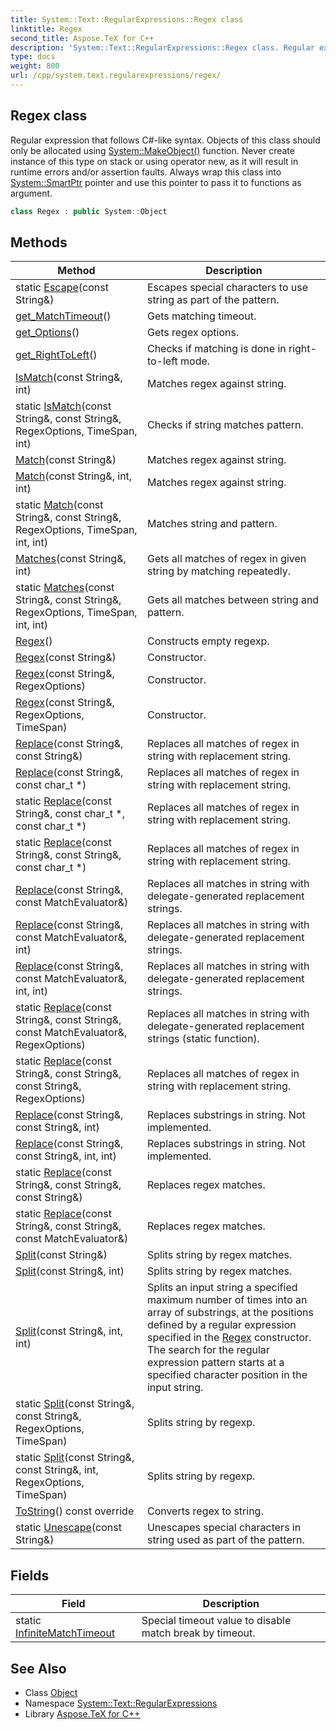 ```yaml
---
title: System::Text::RegularExpressions::Regex class
linktitle: Regex
second_title: Aspose.TeX for C++
description: 'System::Text::RegularExpressions::Regex class. Regular expression that follows C#-like syntax. Objects of this class should only be allocated using System::MakeObject() function. Never create instance of this type on stack or using operator new, as it will result in runtime errors and/or assertion faults. Always wrap this class into System::SmartPtr pointer and use this pointer to pass it to functions as argument in C++.'
type: docs
weight: 800
url: /cpp/system.text.regularexpressions/regex/
---
```

## Regex class


Regular expression that follows C#-like syntax. Objects of this class should only be allocated using [System::MakeObject()](../../system/makeobject/) function. Never create instance of this type on stack or using operator new, as it will result in runtime errors and/or assertion faults. Always wrap this class into [System::SmartPtr](../../system/smartptr/) pointer and use this pointer to pass it to functions as argument.

```cpp
class Regex : public System::Object
```

## Methods

| Method | Description |
| --- | --- |
| static [Escape](./escape/)(const String\&) | Escapes special characters to use string as part of the pattern. |
| [get_MatchTimeout](./get_matchtimeout/)() | Gets matching timeout. |
| [get_Options](./get_options/)() | Gets regex options. |
| [get_RightToLeft](./get_righttoleft/)() | Checks if matching is done in right-to-left mode. |
| [IsMatch](./ismatch/)(const String\&, int) | Matches regex against string. |
| static [IsMatch](./ismatch/)(const String\&, const String\&, RegexOptions, TimeSpan, int) | Checks if string matches pattern. |
| [Match](./match/)(const String\&) | Matches regex against string. |
| [Match](./match/)(const String\&, int, int) | Matches regex against string. |
| static [Match](./match/)(const String\&, const String\&, RegexOptions, TimeSpan, int, int) | Matches string and pattern. |
| [Matches](./matches/)(const String\&, int) | Gets all matches of regex in given string by matching repeatedly. |
| static [Matches](./matches/)(const String\&, const String\&, RegexOptions, TimeSpan, int, int) | Gets all matches between string and pattern. |
| [Regex](./regex/)() | Constructs empty regexp. |
| [Regex](./regex/)(const String\&) | Constructor. |
| [Regex](./regex/)(const String\&, RegexOptions) | Constructor. |
| [Regex](./regex/)(const String\&, RegexOptions, TimeSpan) | Constructor. |
| [Replace](./replace/)(const String\&, const String\&) | Replaces all matches of regex in string with replacement string. |
| [Replace](./replace/)(const String\&, const char_t *) | Replaces all matches of regex in string with replacement string. |
| static [Replace](./replace/)(const String\&, const char_t *, const char_t *) | Replaces all matches of regex in string with replacement string. |
| static [Replace](./replace/)(const String\&, const String\&, const char_t *) | Replaces all matches of regex in string with replacement string. |
| [Replace](./replace/)(const String\&, const MatchEvaluator\&) | Replaces all matches in string with delegate-generated replacement strings. |
| [Replace](./replace/)(const String\&, const MatchEvaluator\&, int) | Replaces all matches in string with delegate-generated replacement strings. |
| [Replace](./replace/)(const String\&, const MatchEvaluator\&, int, int) | Replaces all matches in string with delegate-generated replacement strings. |
| static [Replace](./replace/)(const String\&, const String\&, const MatchEvaluator\&, RegexOptions) | Replaces all matches in string with delegate-generated replacement strings (static function). |
| static [Replace](./replace/)(const String\&, const String\&, const String\&, RegexOptions) | Replaces all matches of regex in string with replacement string. |
| [Replace](./replace/)(const String\&, const String\&, int) | Replaces substrings in string. Not implemented. |
| [Replace](./replace/)(const String\&, const String\&, int, int) | Replaces substrings in string. Not implemented. |
| static [Replace](./replace/)(const String\&, const String\&, const String\&) | Replaces regex matches. |
| static [Replace](./replace/)(const String\&, const String\&, const MatchEvaluator\&) | Replaces regex matches. |
| [Split](./split/)(const String\&) | Splits string by regex matches. |
| [Split](./split/)(const String\&, int) | Splits string by regex matches. |
| [Split](./split/)(const String\&, int, int) | Splits an input string a specified maximum number of times into an array of substrings, at the positions defined by a regular expression specified in the [Regex](./) constructor. The search for the regular expression pattern starts at a specified character position in the input string. |
| static [Split](./split/)(const String\&, const String\&, RegexOptions, TimeSpan) | Splits string by regexp. |
| static [Split](./split/)(const String\&, const String\&, int, RegexOptions, TimeSpan) | Splits string by regexp. |
| [ToString](./tostring/)() const override | Converts regex to string. |
| static [Unescape](./unescape/)(const String\&) | Unescapes special characters in string used as part of the pattern. |
## Fields

| Field | Description |
| --- | --- |
| static [InfiniteMatchTimeout](./infinitematchtimeout/) | Special timeout value to disable match break by timeout. |
## See Also

* Class [Object](../../system/object/)
* Namespace [System::Text::RegularExpressions](../)
* Library [Aspose.TeX for C++](../../)
